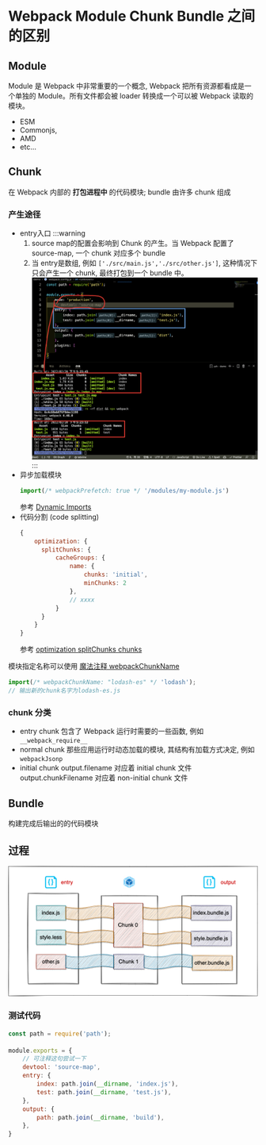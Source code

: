 # Webpack Module Chunk Bundle 之间的区别

## Module

Module 是 Webpack 中非常重要的一个概念, Webpack 把所有资源都看成是一个单独的 Module。所有文件都会被 loader 转换成一个可以被 Webpack 读取的模块。

- ESM
- Commonjs,
- AMD
- etc...

## Chunk

在 Webpack 内部的 **打包进程中** 的代码模块; bundle 由许多 chunk 组成

### 产生途径

- entry入口
  :::warning
  1. source map的配置会影响到 Chunk 的产生。当 Webpack 配置了 source-map, 一个 chunk 对应多个 bundle
  2. 当 entry是数组, 例如 `['./src/main.js','./src/other.js']`, 这种情况下只会产生一个 chunk, 最终打包到一个 bundle 中。
  ![build-chunk.png](./images/build-chunk.png)
  :::
- 异步加载模块
  ```js
  import(/* webpackPrefetch: true */ '/modules/my-module.js')
  ```
  参考 [Dynamic Imports](https://webpack.js.org/guides/code-splitting/#dynamic-imports)
- 代码分割 (code splitting)
  ```js
  {
      optimization: {
        splitChunks: {
            cacheGroups: {
                name: {
                    chunks: 'initial',
                    minChunks: 2
                },
                // xxxx
            }
        }
      }
  }
  ```
  参考 [optimization splitChunks chunks](https://webpack.docschina.org/plugins/split-chunks-plugin/#split-chunks-example-1)

模块指定名称可以使用 [魔法注释 webpackChunkName
](https://rain120.github.io/study-notes/engineering/webpack/magic-comments#webpackchunkname)
```js
import(/* webpackChunkName: "lodash-es" */ 'lodash');
// 输出新的chunk名字为lodash-es.js
```

### chunk 分类

- entry chunk
  包含了 Webpack 运行时需要的一些函数, 例如`__webpack_require__`
- normal chunk
  那些应用运行时动态加载的模块, 其结构有加载方式决定, 例如`webpackJsonp`
- initial chunk
  output.filename 对应着 initial chunk 文件
  output.chunkFilename 对应着 non-initial chunk 文件

## Bundle

构建完成后输出的的代码模块

## 过程

![images/module-chunk-bundle.png](./images/module-chunk-bundle.png)

### 测试代码

```js
const path = require('path');

module.exports = {
    // 可注释这句尝试一下
    devtool: 'source-map',    
    entry: {
        index: path.join(__dirname, 'index.js'),
        test: path.join(__dirname, 'test.js'),
    },
    output: {
        path: path.join(__dirname, 'build'),
    },
}
```